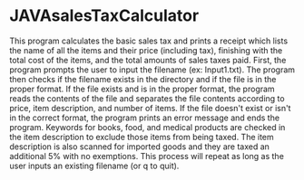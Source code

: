 # JAVAsalesTaxCalculator
This program calculates the basic sales tax and prints a receipt which lists the name of all the items and their price (including tax), finishing with the total cost of the items, and the total amounts of sales taxes paid. First, the program prompts the user to input the filename (ex: Input1.txt). The program then checks if the filename exists in the directory and if the file is in the proper format. If the file exists and is in the proper format, the program reads the contents of the file and separates the file contents according to price, item description, and number of items. If the file doesn't exist or isn't in the correct format, the program prints an error message and ends the program. Keywords for books, food, and medical products are checked in the item description to exclude those items from being taxed. The item description is also scanned for imported goods and they are taxed an additional 5% with no exemptions. This process will repeat as long as the user inputs an existing filename (or q to quit).

